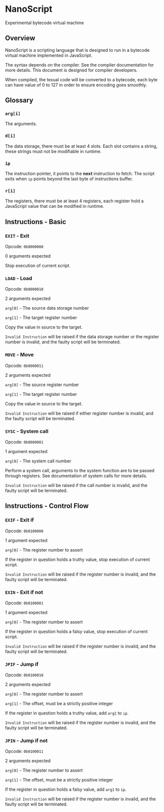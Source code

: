# NanoScript

Experimental bytecode virtual machine


## Overview

NanoScript is a scripting language that is designed to run in a bytecode
virtual machine implemented in JavaScript.

The syntax depends on the compiler. See the compiler documentation for more
details. This document is designed for compiler developers.

When compiled, the texual code will be converted to a bytecode, each byte can
have value of 0 to 127 in order to ensure encoding goes smoothly.


## Glossary

### `arg[i]`

The arguments.

### `d[i]`

The data storage, there must be at least 4 slots. Each slot contains a string,
these strings must not be modifiable in runtime.

### `ip`

The instruction pointer, it points to the **next** instruction to fetch. The
script exits when `ip` points beyond the last byte of instructions buffer.

### `r[i]`

The registers, there must be at least 4 registers, each register hold a
JavaScript value that can be modified in runtime.


## Instructions - Basic

### `EXIT` - Exit

Opcode: `0b0000000`

0 arguments expected

Stop execution of current script.

### `LOAD` - Load

Opcode: `0b0000010`

2 arguments expected

`arg[0]` - The source data storage number

`arg[1]` - The target register number

Copy the value in source to the target.

`Invalid Instruction` will be raised if the data storage number or the
register number is invalid, and the faulty script will be terminated.

### `MOVE` - Move

Opcode: `0b0000011`

2 arguments expected

`arg[0]` - The source register number

`arg[1]` - The target register number

Copy the value in source to the target.

`Invalid Instruction` will be raised if either register number is invalid, and
the faulty script will be terminated.

### `SYSC` - System call

Opcode: `0b0000001`

1 argument expected

`arg[0]` - The system call number

Perform a system call, arguments to the system function are to be passed
through registers. See documentation of system calls for more details.

`Invalid Instruction` will be raised if the call number is invalid, and the
faulty script will be terminated.


## Instructions - Control Flow

### `EXIF` - Exit if

Opcode: `0b0100000`

1 argument expected

`arg[0]` - The register number to assert

If the register in question holds a truthy value, stop execution of current
script.

`Invalid Instruction` will be raised if the register number is invalid, and the
faulty script will be terminated.

### `EXIN` - Exit if not

Opcode: `0b0100001`

1 argument expected

`arg[0]` - The register number to assert

If the register in question holds a falsy value, stop execution of current
script.

`Invalid Instruction` will be raised if the register number is invalid, and the
faulty script will be terminated.

### `JPIF` - Jump if

Opcode: `0b0100010`

2 arguments expected

`arg[0]` - The register number to assert

`arg[1]` - The offset, must be a strictly positive integer

If the register in question holds a truthy value, add `arg1` to `ip`.

`Invalid Instruction` will be raised if the register number is invalid, and the
faulty script will be terminated.

### `JPIN` - Jump if not

Opcode: `0b0100011`

2 arguments expected

`arg[0]` - The register number to assert

`arg[1]` - The offset, must be a strictly positive integer

If the register in question holds a falsy value, add `arg1` to `ip`.

`Invalid Instruction` will be raised if the register number is invalid, and the
faulty script will be terminated.
